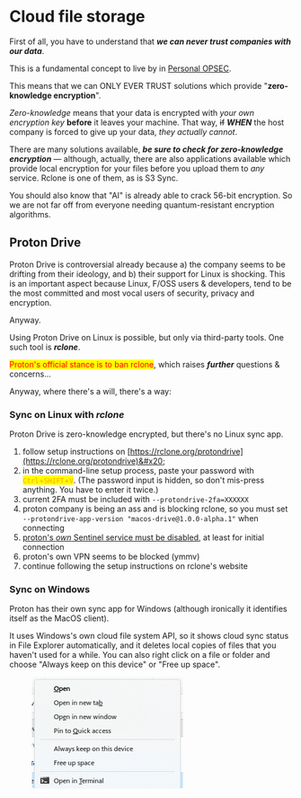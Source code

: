 # Cloud file storage

First of all, you have to understand that _**we can never trust companies with our data**_.

This is a fundamental concept to live by in [Personal OPSEC](https://duckduckgo.com/?q=personal+opsec).&#x20;

This means that we can ONLY EVER TRUST solutions which provide "**zero-knowledge encryption**".

_Zero-knowledge_ means that your data is encrypted with _your own encryption key_ **before** it leaves your machine. That way, ~~if~~ _**WHEN**_ the host company is forced to give up your data, _they actually cannot_.



There are many solutions available, _**be sure to check for zero-knowledge encryption**_ — although, actually, there are also applications available which provide local encryption for your files before you upload them to _any_ service. Rclone is one of them, as is S3 Sync.&#x20;

You should also know that "AI" is already able to crack 56-bit encryption. So we are not far off from everyone needing quantum-resistant encryption algorithms.



## Proton Drive

Proton Drive is controversial already because a) the company seems to be drifting from their ideology, and b) their support for Linux is shocking. This is an important aspect because Linux, F/OSS users & developers, tend to be the most committed and most vocal users of security, privacy and encryption.

Anyway.

Using Proton Drive on Linux is possible, but only via third-party tools. One such tool is _**rclone**_.

<mark style="color:red;">Proton's official stance is to ban rclone</mark>, which raises _**further**_ questions & concerns...

Anyway, where there's a will, there's a way:

### Sync on Linux with _rclone_

Proton Drive is zero-knowledge encrypted, but there's no Linux sync app.

1. follow setup instructions on [https://rclone.org/protondrive](https://rclone.org/protondrive)&#x20;
2. in the command-line setup process, paste your password with <mark style="color:orange;">`Ctrl`</mark><mark style="color:orange;">+</mark><mark style="color:orange;">`SHIFT`</mark><mark style="color:orange;">+</mark><mark style="color:orange;">`V`</mark>. (The password input is hidden, so don't mis-press anything. You have to enter it twice.)
3. current 2FA must be included with `--protondrive-2fa=XXXXXX`
4. proton company is being an ass and is blocking rclone, so you must set `--protondrive-app-version "macos-drive@1.0.0-alpha.1"` when connecting
5. [proton's _own_ Sentinel service must be disabled](https://account.proton.me/mail/security), at least for initial connection
6. proton's own VPN seems to be blocked (ymmv)
7. continue following the setup instructions on rclone's website

### Sync on Windows

Proton has their own sync app for Windows (although ironically it identifies itself as the MacOS client).

It uses Windows's own cloud file system API, so it shows cloud sync status in File Explorer automatically, and it deletes local copies of files that you haven't used for a while. You can also right click on a file or folder and choose "Always keep on this device" or "Free up space".

<figure><img src="../.gitbook/assets/image.png" alt=""><figcaption></figcaption></figure>

